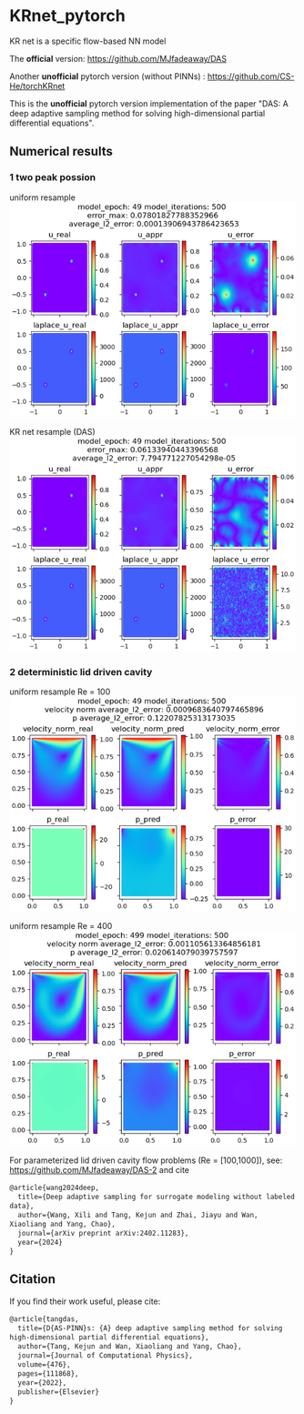 # KRnet_pytorch

KR net is a specific flow-based NN model

The **official** version: https://github.com/MJfadeaway/DAS

Another **unofficial** pytorch version (without PINNs) : https://github.com/CS-He/torchKRnet

This is the **unofficial** pytorch version implementation of the paper "DAS: A deep adaptive sampling method for solving high-dimensional partial differential equations".

## Numerical results

### 1 two peak possion

uniform resample
![PINN](./plots/two_peak_possion/vanilla_pinn/vanilla_pinn_49_500.png)

KR net resample (DAS)
![PINN](./plots/two_peak_possion/das_pinn/das_pinn_49_500.png)

### 2 deterministic lid driven cavity

uniform resample Re = 100
![PINN](./plots/lid_driven_cavity/Re100/vanilla_pinn/vanilla_pinn_49_500.png)

uniform resample Re = 400
![PINN](./plots/lid_driven_cavity/Re400/vanilla_pinn/vanilla_pinn_499_500.png)

For parameterized lid driven cavity flow problems (Re = [100,1000]), see: https://github.com/MJfadeaway/DAS-2 and cite 
```
@article{wang2024deep,
  title={Deep adaptive sampling for surrogate modeling without labeled data},
  author={Wang, Xili and Tang, Kejun and Zhai, Jiayu and Wan, Xiaoliang and Yang, Chao},
  journal={arXiv preprint arXiv:2402.11283},
  year={2024}
}
```

## Citation

If you find their work useful, please cite:

```
@article{tangdas,
  title={D{AS-PINN}s: {A} deep adaptive sampling method for solving high-dimensional partial differential equations},
  author={Tang, Kejun and Wan, Xiaoliang and Yang, Chao},
  journal={Journal of Computational Physics},
  volume={476},
  pages={111868},
  year={2022},
  publisher={Elsevier}
}
```